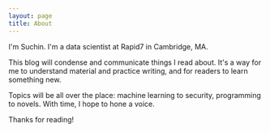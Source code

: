 ```yaml
---
layout: page
title: About
---
```


I'm Suchin. I'm a data scientist at Rapid7 in Cambridge, MA.

This blog will condense and communicate things I read about. It's a way for me to understand
material and practice writing, and for readers to learn something new.

Topics will be all over the place: machine learning to security, programming to novels.
With time, I hope to hone a voice.

Thanks for reading!
